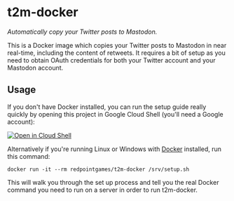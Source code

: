 # t2m-docker

_Automatically copy your Twitter posts to Mastodon._

This is a Docker image which copies your Twitter posts to Mastodon in near real-time, including the content of retweets. It requires a bit of setup as you need to obtain OAuth credentials for both your Twitter account and your Mastodon account.

## Usage

If you don't have Docker installed, you can run the setup guide really quickly by opening this project in Google Cloud Shell (you'll need a Google account):

[![Open in Cloud Shell](http://gstatic.com/cloudssh/images/open-btn.png)](https://console.cloud.google.com/cloudshell/open?git_repo=https://github.com/RedpointGames/t2m-docker&page=editor&open_in_editor=GCLOUD-SHELL.md)

Alternatively if you're running Linux or Windows with [Docker](https://www.docker.com/) installed, run this command:

```
docker run -it --rm redpointgames/t2m-docker /srv/setup.sh
```

This will walk you through the set up process and tell you the real Docker command you need to run on a server in order to run t2m-docker.

